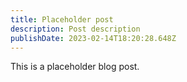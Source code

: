 ```yaml
---
title: Placeholder post
description: Post description
publishDate: 2023-02-14T18:20:28.648Z
---
```


This is a placeholder blog post.
